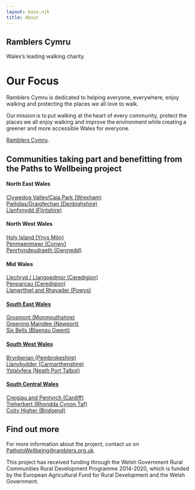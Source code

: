 ```yaml
---
layout: base.njk
title: About
---
```


<section class="hero about">
<div class="prose">

<h1>Ramblers Cymru</h1>

Wales’s leading walking charity

</div>
</section>

<div class="box">
<div class="inner">

# Our Focus

Ramblers Cymru is dedicated to helping everyone, everywhere, enjoy walking and protecting the places we all love to walk.

Our mission is to put walking at the heart of every community, protect the places we all enjoy walking and improve the environment while creating a greener and more accessible Wales for everyone.

[Ramblers Cymru](https://beta.ramblers.org.uk/wales).

</div>
</div>

## Communities taking part and benefitting from the Paths to Wellbeing project

<div class="communities">
<section>

#### North East Wales 
<a href="https://pathstowellbeing.ramblers.org.uk/static/data/community/clywedog_valley_caia_park.pdf"> Clywedog Valley/Caia Park (Wrexham) </a><br>
<a href="https://pathstowellbeing.ramblers.org.uk/static/data/community/pwllglas_graigfechan.pdf"> Pwllglas/Graigfechan (Denbighshire) </a><br> 
<a href="https://pathstowellbeing.ramblers.org.uk/static/data/community/llanfynydd.pdf"> Llanfynydd (Flintshire) </a>

</section>
<section>

#### North West Wales 
<a href="https://pathstowellbeing.ramblers.org.uk/static/data/community/holy_island.pdf"> Holy Island (Ynys Môn) </a><br>
<a href="https://pathstowellbeing.ramblers.org.uk/static/data/community/penmaenmawr.pdf"> Penmaenmawr (Conwy) </a><br>
<a href="https://pathstowellbeing.ramblers.org.uk/static/data/community/penrhyndeudraeth.pdf"> Penrhyndeudraeth (Gwynedd) </a>

</section>
<section>

#### Mid Wales  
<a href="https://pathstowellbeing.ramblers.org.uk/static/data/community/llechryd.pdf"> Llechryd / Llangoedmor (Ceredigion)  
<a href="https://pathstowellbeing.ramblers.org.uk/static/data/community/penparcau.pdf"> Penparcau (Ceredigion)   
<a href="https://pathstowellbeing.ramblers.org.uk/static/data/community/rhayader.pdf"> Llanwrthwl and Rhayader (Powys)  
</section>
<section>

#### South East Wales  
<a href="https://pathstowellbeing.ramblers.org.uk/static/data/community/grosmont.pdf"> Grosmont (Monmouthshire)   
<a href="https://pathstowellbeing.ramblers.org.uk/static/data/community/maindee.pdf"> Greening Maindee (Newport)    
<a href="https://pathstowellbeing.ramblers.org.uk/static/data/community/six_bells.pdf"> Six Bells (Blaenau Gwent)    
</section>
<section>

#### South West Wales 
<a href="https://pathstowellbeing.ramblers.org.uk/static/data/community/brynberian.pdf"> Brynberian (Pembrokeshire)     
<a href="https://pathstowellbeing.ramblers.org.uk/static/data/community/llanybydder.pdf"> Llanybydder (Carmarthenshire)      
<a href="https://pathstowellbeing.ramblers.org.uk/static/data/community/ystalyfera.pdf"> Ystalyfera (Neath Port Talbot) 
</section>
<section>

#### South Central Wales  
<a href="https://pathstowellbeing.ramblers.org.uk/static/data/community/pentyrch.pdf"> Creigiau and Pentyrch (Cardiff) </a><br> 
<a href="https://pathstowellbeing.ramblers.org.uk/static/data/community/treherbert.pdf"> Treherbert (Rhondda Cynon Taf) </a><br> 
<a href="https://pathstowellbeing.ramblers.org.uk/static/data/community/coity.pdf"> Coity Higher (Bridgend) </a> 
</section>
</div>

<div class="box">
<div class="inner">

## Find out more 

For more information about the project, contact us on <a href="mailto:pathtowellbeing@ramblers.org.uk">PathstoWellbeing@ramblers.org.uk</a>.

This project has received funding through the Welsh Government Rural Communities Rural Development Programme 2014-2020, which is funded by the European Agricultural Fund for Rural Development and the Welsh Government.

</div>
</div>
